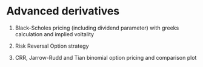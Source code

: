 #  Advanced derivatives

1. Black-Scholes pricing (including dividend parameter) with greeks calculation and implied voltality

2. Risk Reversal Option strategy

3. CRR, Jarrow-Rudd and Tian binomial option pricing and comparison plot
